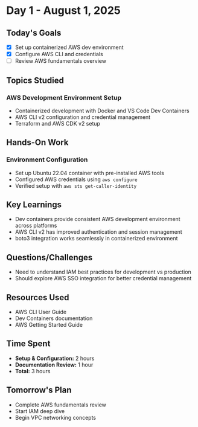 # Day 1 - August 1, 2025

## Today's Goals

- [x] Set up containerized AWS dev environment
- [x] Configure AWS CLI and credentials
- [ ] Review AWS fundamentals overview

## Topics Studied

### AWS Development Environment Setup

- Containerized development with Docker and VS Code Dev Containers
- AWS CLI v2 configuration and credential management
- Terraform and AWS CDK v2 setup

## Hands-On Work

### Environment Configuration

- Set up Ubuntu 22.04 container with pre-installed AWS tools
- Configured AWS credentials using `aws configure`
- Verified setup with `aws sts get-caller-identity`

## Key Learnings

- Dev containers provide consistent AWS development environment across platforms
- AWS CLI v2 has improved authentication and session management
- boto3 integration works seamlessly in containerized environment

## Questions/Challenges

- Need to understand IAM best practices for development vs production
- Should explore AWS SSO integration for better credential management

## Resources Used

- AWS CLI User Guide
- Dev Containers documentation
- AWS Getting Started Guide

## Time Spent

- **Setup & Configuration:** 2 hours
- **Documentation Review:** 1 hour
- **Total:** 3 hours

## Tomorrow's Plan

- Complete AWS fundamentals review
- Start IAM deep dive
- Begin VPC networking concepts
